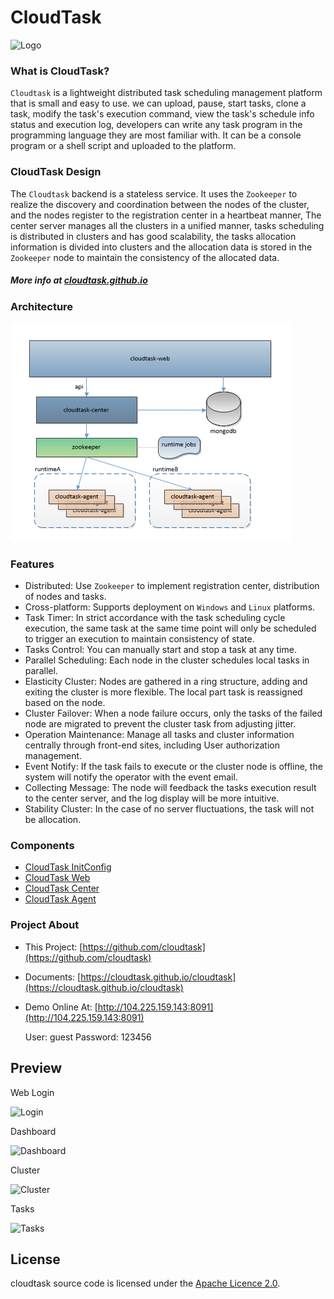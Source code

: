 # CloudTask

![Logo](https://avatars0.githubusercontent.com/u/28881302?s=150&v=4)

### What is CloudTask?

`Cloudtask` is a lightweight distributed task scheduling management platform that is small and easy to use. we can upload, pause, start tasks, clone a task, modify the task's execution command, view the task's schedule info status and execution log, developers can write any task program in the programming language they are most familiar with. It can be a console program or a shell script and uploaded to the platform.

### CloudTask Design

The `Cloudtask` backend is a stateless service. It uses the `Zookeeper` to realize the discovery and coordination between the nodes of the cluster, and the nodes register to the registration center in a heartbeat manner, The center server manages all the clusters in a unified manner, tasks scheduling is distributed in clusters and has good scalability, the tasks allocation information is divided into clusters and the allocation data is stored in the `Zookeeper` node to maintain the consistency of the allocated data.

##### More info at [cloudtask.github.io](https://cloudtask.github.io/cloudtask)

### Architecture

![Architecture](./docs/_media/cloudtask.png)

### Features   
* Distributed: Use `Zookeeper` to implement registration center, distribution of nodes and tasks.
* Cross-platform: Supports deployment on `Windows` and `Linux` platforms.
* Task Timer: In strict accordance with the task scheduling cycle execution, the same task at the same time point will only be scheduled to trigger an execution to maintain consistency of state.
* Tasks Control: You can manually start and stop a task at any time.
* Parallel Scheduling: Each node in the cluster schedules local tasks in parallel.
* Elasticity Cluster: Nodes are gathered in a ring structure, adding and exiting the cluster is more flexible. The local part task is reassigned based on the node.
* Cluster Failover: When a node failure occurs, only the tasks of the failed node are migrated to prevent the cluster task from adjusting jitter.
* Operation Maintenance: Manage all tasks and cluster information centrally through front-end sites, including User authorization management.
* Event Notify: If the task fails to execute or the cluster node is offline, the system will notify the operator with the event email.
* Collecting Message: The node will feedback the tasks execution result to the center server, and the log display will be more intuitive.
* Stability Cluster: In the case of no server fluctuations, the task will not be allocation. 

### Components

* [CloudTask InitConfig](https://github.com/cloudtask/cloudtask-initconfig)
* [CloudTask Web](https://github.com/cloudtask/cloudtask-web)
* [CloudTask Center](https://github.com/cloudtask/cloudtask-center)
* [CloudTask Agent](https://github.com/cloudtask/cloudtask-agent)

### Project About

* This Project: [https://github.com/cloudtask](https://github.com/cloudtask)

* Documents: [https://cloudtask.github.io/cloudtask](https://cloudtask.github.io/cloudtask)

* Demo Online At: [http://104.225.159.143:8091](http://104.225.159.143:8091)   

  User: guest Password: 123456

## Preview

Web Login

![Login](https://cloudtask.github.io/cloudtask/_media/login.png)

Dashboard

![Dashboard](https://cloudtask.github.io/cloudtask/_media/dashboard.png)

Cluster

![Cluster](https://cloudtask.github.io/cloudtask/_media/runtime_states.png)

Tasks

![Tasks](https://cloudtask.github.io/cloudtask/_media/tasks_list.png)

## License

cloudtask source code is licensed under the [Apache Licence 2.0](http://www.apache.org/licenses/LICENSE-2.0.html).   

